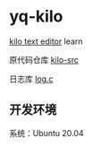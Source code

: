 # yq-kilo
[kilo text editor](https://viewsourcecode.org/snaptoken/kilo/) learn

原代码仓库 [kilo-src](https://github.com/snaptoken/kilo-src)

日志库 [log.c](https://github.com/rxi/log.c)


## 开发环境

系统：Ubuntu 20.04


